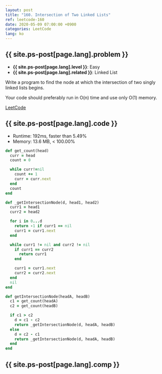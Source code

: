```yaml
---
layout: post
title: "160. Intersection of Two Linked Lists"
ref: leetcode-160
date: 2020-05-09 07:00:00 +0900
categories: LeetCode
lang: ko
---
```


## {{ site.ps-post[page.lang].problem }}
- **{{ site.ps-post[page.lang].level }}**: Easy
- **{{ site.ps-post[page.lang].related }}**: Linked List

Write a program to find the node at which the intersection of two singly linked lists begins.

Your code should preferably run in O(n) time and use only O(1) memory.

[LeetCode](https://leetcode.com/problems/intersection-of-two-linked-lists)

<div class="divider"></div>

## {{ site.ps-post[page.lang].code }}

- Runtime: 192ms, faster than 5.49%
- Memory: 13.6 MB, < 100.00%

```rb
def get_count(head)
  curr = head
  count = 0

  while curr!=nil
    count += 1
    curr = curr.next
  end
  count
end

def _getIntersectionNode(d, head1, head2)
  curr1 = head1
  curr2 = head2

  for i in 0...d
    return -1 if curr1 == nil
    curr1 = curr1.next
  end

  while curr1 != nil and curr2 != nil
    if curr1 == curr2
      return curr1
    end

    curr1 = curr1.next
    curr2 = curr2.next
  end
  nil
end

def getIntersectionNode(headA, headB)
  c1 = get_count(headA)
  c2 = get_count(headB)

  if c1 > c2
    d = c1 - c2
    return _getIntersectionNode(d, headA, headB)
  else
    d = c2 - c1
    return _getIntersectionNode(d, headA, headB)
  end
end
```

<div class="divider"></div>

## {{ site.ps-post[page.lang].comp }}
